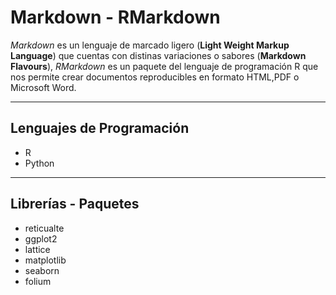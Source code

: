 # Markdown - RMarkdown

*Markdown* es un lenguaje de marcado ligero (**Light Weight Markup Language**) que cuentas con distinas variaciones o sabores (**Markdown Flavours**), *RMarkdown* es un paquete del lenguaje de programación R que nos permite crear documentos reproducibles en formato HTML,PDF o Microsoft Word.

---

## Lenguajes de Programación

- R
- Python

---

## Librerías - Paquetes

- reticualte
- ggplot2
- lattice
- matplotlib
- seaborn
- folium